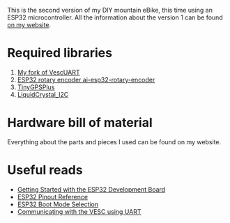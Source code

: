 This is the second version of my DIY mountain eBike, this time using an ESP32 microcontroller. All the information about the version 1 can be found [on my website](https://hadi.timachi.com/project/5/DIY_mountain_e_bike).

# Required libraries
1. [My fork of VescUART](https://github.com/haditim/VescUart)
2. [ESP32 rotary encoder ai-esp32-rotary-encoder](https://github.com/igorantolic/ai-esp32-rotary-encoder)
3. [TinyGPSPlus](https://github.com/mikalhart/TinyGPSPlus)
4. [LiquidCrystal_I2C](https://github.com/johnrickman/LiquidCrystal_I2C)

# Hardware bill of material
Everything about the parts and pieces I used can be found on my website.

# Useful reads
* [Getting Started with the ESP32 Development Board](https://randomnerdtutorials.com/getting-started-with-esp32/)
* [ESP32 Pinout Reference](https://randomnerdtutorials.com/esp32-pinout-reference-gpios/)
* [ESP32 Boot Mode Selection](https://github.com/espressif/esptool/wiki/ESP32-Boot-Mode-Selection)
* [Communicating with the VESC using UART](http://vedder.se/2015/10/communicating-with-the-vesc-using-uart/)
